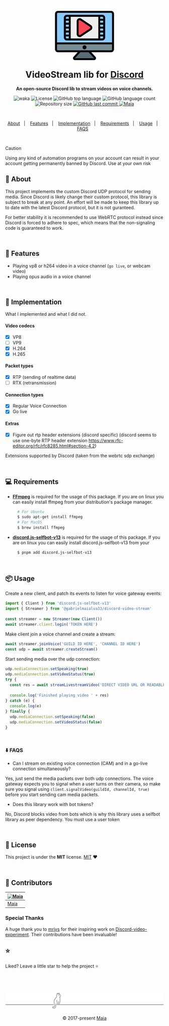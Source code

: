 <h1 align="center">
  <br>
  <img src=".github/assets/video-stream.png" alt="Live" width="200">
  <br>
   VideoStream lib for <a href="https://discord.com/">Discord</a>
  <br>
</h1>

<p align="center">
  <strong>An open-source Discord lib to stream videos on voice channels.</strong>
</p>

<p align="center">
  <img src="https://wakatime.com/badge/user/e61842d0-c588-4586-96a3-f0448a434be4/project/018e873e-020a-463f-b474-43dded13bc1d.svg" alt="waka" />
  <img src="https://img.shields.io/github/license/gabrielmaialva33/discord-video-stream?color=00b8d3?style=flat&logo=appveyor" alt="License" />
  <img src="https://img.shields.io/github/languages/top/gabrielmaialva33/discord-video-stream?style=flat&logo=appveyor" alt="GitHub top language" >
  <img src="https://img.shields.io/github/languages/count/gabrielmaialva33/discord-video-stream?style=flat&logo=appveyor" alt="GitHub language count" >
  <img src="https://img.shields.io/github/repo-size/gabrielmaialva33/discord-video-stream?style=flat&logo=appveyor" alt="Repository size" >
  <a href="https://github.com/gabrielmaialva33/discord-video-stream/commits/master">
    <img src="https://img.shields.io/github/last-commit/gabrielmaialva33/discord-video-stream?style=flat&logo=appveyor" alt="GitHub last commit" >
    <img src="https://img.shields.io/badge/made%20by-Maia-15c3d6?style=flat&logo=appveyor" alt="Maia" >  
  </a>
</p>

<br>

<p align="center">
  <a href="#bookmark-about">About</a>&nbsp;&nbsp;&nbsp;|&nbsp;&nbsp;&nbsp;
  <a href="#rocket-features">Features</a>&nbsp;&nbsp;&nbsp;|&nbsp;&nbsp;&nbsp;
  <a href="#construction-implementation">Implementation</a>&nbsp;&nbsp;&nbsp;|&nbsp;&nbsp;&nbsp;
  <a href="#computer-requirements">Requirements</a>&nbsp;&nbsp;&nbsp;|&nbsp;&nbsp;&nbsp;
  <a href="#package-usage">Usage</a>&nbsp;&nbsp;&nbsp;|&nbsp;&nbsp;&nbsp;
  <a href="#arrow_down-faqs">FAQS</a>&nbsp;&nbsp;&nbsp;
</p>

<br>

> [!CAUTION]
> Using any kind of automation programs on your account can result in your account getting permanently banned by
> Discord. Use at your own risk

## :bookmark: About

This project implements the custom Discord UDP protocol for sending media. Since Discord is likely change their custom
protocol, this library is subject to break at any point. An effort will be made to keep this library up to date with the
latest Discord protocol, but it is not guranteed.

For better stability it is recommended to use WebRTC protocol instead since Discord is forced to adhere to spec, which
means that the non-signaling code is guaranteed to work.

<br>

## :rocket: **Features**

- Playing vp8 or h264 video in a voice channel (`go live`, or webcam video)
- Playing opus audio in a voice channel

<br>

## :construction: **Implementation**

What I implemented and what I did not.

#### Video codecs

- [x] VP8
- [ ] VP9
- [x] H.264
- [x] H.265

#### Packet types

- [x] RTP (sending of realtime data)
- [ ] RTX (retransmission)

#### Connection types

- [x] Regular Voice Connection
- [x] Go live

#### Extras

- [x] Figure out rtp header extensions (discord specific) (discord seems to use one-byte RTP header
      extension https://www.rfc-editor.org/rfc/rfc8285.html#section-4.2)

Extensions supported by Discord (taken from the webrtc sdp exchange)

<br>

## :computer: Requirements

- **[FFmpeg](https://ffmpeg.org/download.html)** is required for the usage of this package. If you are on linux you can
  easily install ffmpeg from your
  distribution's package manager.

  ```sh
    # For Ubuntu
    $ sudo apt-get install ffmpeg
    # For MacOS
    $ brew install ffmpeg
  ```

- **[discord.js-selfbot-v13](https://www.npmjs.com/package/discord.js-selfbot-v13)** is required for the usage of this
  package. If you are on linux you can easily install discord.js-selfbot-v13 from your

  ```sh
    $ pnpm add discord.js-selfbot-v13
  ```

<br>

## :package: Usage

Create a new client, and patch its events to listen for voice gateway events:

```typescript
import { Client } from 'discord.js-selfbot-v13'
import { Streamer } from '@gabrielmaialva33/discord-video-stream'

const streamer = new Streamer(new Client())
await streamer.client.login('TOKEN HERE')
```

Make client join a voice channel and create a stream:

```typescript
await streamer.joinVoice('GUILD ID HERE', 'CHANNEL ID HERE')
const udp = await streamer.createStream()
```

Start sending media over the udp connection:

```typescript
udp.mediaConnection.setSpeaking(true)
udp.mediaConnection.setVideoStatus(true)
try {
  const res = await streamLivestreamVideo('DIRECT VIDEO URL OR READABLE STREAM HERE', udp)

  console.log('Finished playing video ' + res)
} catch (e) {
  console.log(e)
} finally {
  udp.mediaConnection.setSpeaking(false)
  udp.mediaConnection.setVideoStatus(false)
}
```

<br>

### :arrow_down: FAQS

- Can I stream on existing voice connection (CAM) and in a go-live connection simultaneously?

Yes, just send the media packets over both udp connections. The voice gateway expects you to signal when a user turns on
their camera, so make sure you signal using `client.signalVideo(guildId, channelId, true)` before you start sending cam
media packets.

- Does this library work with bot tokens?

No, Discord blocks video from bots which is why this library uses a selfbot library as peer dependency. You must use a
user token

<br>

## :memo: License

This project is under the **MIT** license. [MIT](./LICENSE) ❤️

<br>

## :rocket: **Contributors**

| [![Maia](https://avatars.githubusercontent.com/u/26732067?size=100)](https://github.com/gabrielmaialva33) |
| --------------------------------------------------------------------------------------------------------- |
| [Maia](https://github.com/gabrielmaialva33)                                                               |

### Special Thanks

A huge thank you to [mrjvs](https://github.com/mrjvs) for their inspiring work
on [Discord-video-experiment](https://github.com/mrjvs/Discord-video-experiment). Their contributions have been
invaluable!

## :star:

Liked? Leave a little star to help the project ⭐

<br/>
<br/>

<p align="center"><img src="https://raw.githubusercontent.com/gabrielmaialva33/gabrielmaialva33/master/assets/gray0_ctp_on_line.svg?sanitize=true" /></p>
<p align="center">&copy; 2017-present <a href="https://github.com/gabrielmaialva33/" target="_blank">Maia</a>

